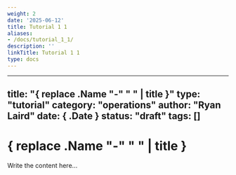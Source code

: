 ```yaml
---
weight: 2
date: '2025-06-12'
title: Tutorial 1 1
aliases:
- /docs/tutorial_1_1/
description: ''
linkTitle: Tutorial 1 1
type: docs
---
```


---
title: "{ replace .Name "-" " " | title }"
type: "tutorial"
category: "operations"
author: "Ryan Laird"
date: { .Date }
status: "draft"
tags: []
---

# { replace .Name "-" " " | title }

Write the content here...

